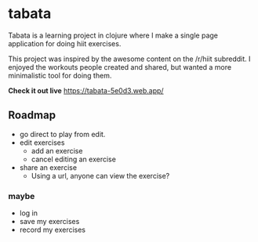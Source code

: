 # tabata

Tabata is a learning project in clojure where I make a single page application for doing hiit exercises.

This project was inspired by the awesome content on the /r/hiit subreddit. I enjoyed the workouts people created and shared, but wanted a more minimalistic tool for doing them.

**Check it out live** https://tabata-5e0d3.web.app/


## Roadmap

- go direct to play from edit.
- edit exercises
  - add an exercise
  - cancel editing an exercise
- share an exercise
  - Using a url, anyone can view the exercise?

### maybe

- log in
- save my exercises
- record my exercises
